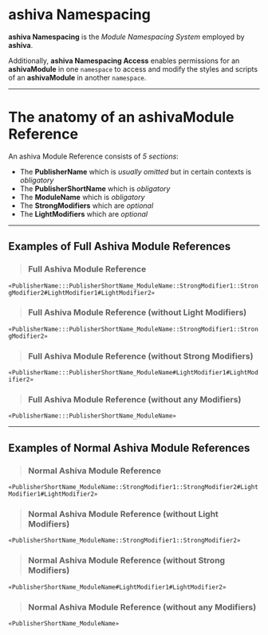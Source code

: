 # ashiva Namespacing

**ashiva Namespacing** is the _Module Namespacing System_ employed by **ashiva**.

Additionally, **ashiva Namespacing Access** enables permissions for an **ashivaModule** in one `namespace` to access and modify the styles and scripts of an **ashivaModule** in another `namespace`.


_____

# The anatomy of an ashivaModule Reference

An ashiva Module Reference consists of *5 sections*:

 - The **PublisherName** which is *usually omitted* but in certain contexts is *obligatory*
 - The **PublisherShortName** which is *obligatory*
 - The **ModuleName** which is *obligatory*
 - The **StrongModifiers** which are *optional*
 - The **LightModifiers** which are *optional*
 
_____

## Examples of Full Ashiva Module References

>  ### Full Ashiva Module Reference

`«PublisherName:::PublisherShortName_ModuleName::StrongModifier1::StrongModifier2#LightModifier1#LightModifier2»`

>  ### Full Ashiva Module Reference (without Light Modifiers)

`«PublisherName:::PublisherShortName_ModuleName::StrongModifier1::StrongModifier2»`

>  ### Full Ashiva Module Reference (without Strong Modifiers)

`«PublisherName:::PublisherShortName_ModuleName#LightModifier1#LightModifier2»`

>  ### Full Ashiva Module Reference (without any Modifiers)

`«PublisherName:::PublisherShortName_ModuleName»`

_____

## Examples of Normal Ashiva Module References

>  ### Normal Ashiva Module Reference

`«PublisherShortName_ModuleName::StrongModifier1::StrongModifier2#LightModifier1#LightModifier2»`

>  ### Normal Ashiva Module Reference (without Light Modifiers)

`«PublisherShortName_ModuleName::StrongModifier1::StrongModifier2»`

>  ### Normal Ashiva Module Reference (without Strong Modifiers)

`«PublisherShortName_ModuleName#LightModifier1#LightModifier2»`

>  ### Normal Ashiva Module Reference (without any Modifiers)

`«PublisherShortName_ModuleName»`

